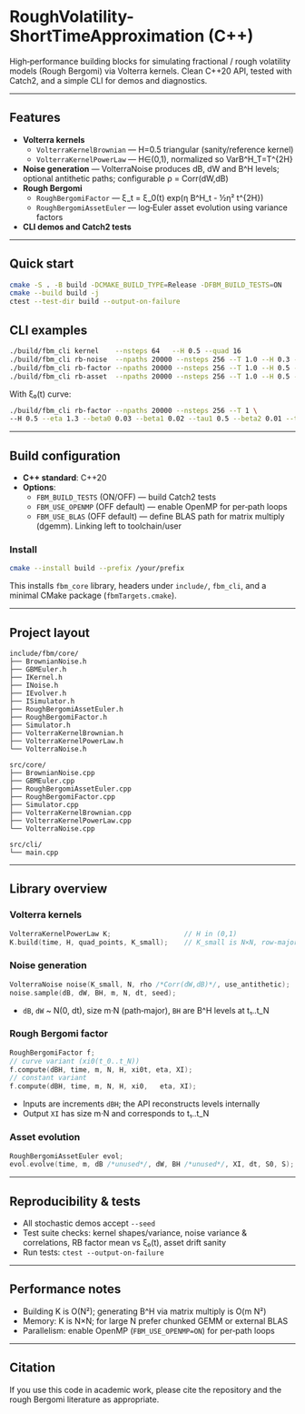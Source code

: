# RoughVolatility-ShortTimeApproximation (C++)

High‑performance building blocks for simulating fractional / rough volatility models (Rough Bergomi) via Volterra kernels. Clean C++20 API, tested with Catch2, and a simple CLI for demos and diagnostics.

---

## Features

- **Volterra kernels**
  - `VolterraKernelBrownian` — H=0.5 triangular (sanity/reference kernel)
  - `VolterraKernelPowerLaw` — H∈(0,1), normalized so VarB^H_T=T^{2H}
- **Noise generation** — VolterraNoise produces dB, dW and B^H levels; optional antithetic paths; configurable ρ = Corr(dW,dB)
- **Rough Bergomi**
  - `RoughBergomiFactor` — ξ_t = ξ_0(t) exp(η B^H_t - ½η² t^{2H})
  - `RoughBergomiAssetEuler` — log‑Euler asset evolution using variance factors
- **CLI demos and Catch2 tests**

---

## Quick start

```bash
cmake -S . -B build -DCMAKE_BUILD_TYPE=Release -DFBM_BUILD_TESTS=ON
cmake --build build -j
ctest --test-dir build --output-on-failure
```

## CLI examples

```bash
./build/fbm_cli kernel    --nsteps 64   --H 0.5 --quad 16
./build/fbm_cli rb-noise  --npaths 20000 --nsteps 256 --T 1.0 --H 0.3 --seed 7
./build/fbm_cli rb-factor --npaths 20000 --nsteps 256 --T 1.0 --H 0.5 --eta 1.5 --xi0 0.04 --seed 7
./build/fbm_cli rb-asset  --npaths 20000 --nsteps 256 --T 1.0 --H 0.5 --eta 1.5 --xi0 0.04 --S0 100 --seed 7
```

With ξ₀(t) curve:

```bash
./build/fbm_cli rb-factor --npaths 20000 --nsteps 256 --T 1 \
--H 0.5 --eta 1.3 --beta0 0.03 --beta1 0.02 --tau1 0.5 --beta2 0.01 --tau2 1.5
```

---

## Build configuration

- **C++ standard**: C++20
- **Options**:
  - `FBM_BUILD_TESTS` (ON/OFF) — build Catch2 tests
  - `FBM_USE_OPENMP` (OFF default) — enable OpenMP for per‑path loops
  - `FBM_USE_BLAS` (OFF default) — define BLAS path for matrix multiply (dgemm). Linking left to toolchain/user

### Install

```bash
cmake --install build --prefix /your/prefix
```

This installs `fbm_core` library, headers under `include/`, `fbm_cli`, and a minimal CMake package (`fbmTargets.cmake`).

---

## Project layout

```
include/fbm/core/
├── BrownianNoise.h
├── GBMEuler.h
├── IKernel.h
├── INoise.h
├── IEvolver.h
├── ISimulator.h
├── RoughBergomiAssetEuler.h
├── RoughBergomiFactor.h
├── Simulator.h
├── VolterraKernelBrownian.h
├── VolterraKernelPowerLaw.h
└── VolterraNoise.h

src/core/
├── BrownianNoise.cpp
├── GBMEuler.cpp
├── RoughBergomiAssetEuler.cpp
├── RoughBergomiFactor.cpp
├── Simulator.cpp
├── VolterraKernelBrownian.cpp
├── VolterraKernelPowerLaw.cpp
└── VolterraNoise.cpp

src/cli/
└── main.cpp
```

---

## Library overview

### Volterra kernels

```cpp
VolterraKernelPowerLaw K;                  // H in (0,1)
K.build(time, H, quad_points, K_small);    // K_small is N×N, row‑major
```

### Noise generation

```cpp
VolterraNoise noise(K_small, N, rho /*Corr(dW,dB)*/, use_antithetic);
noise.sample(dB, dW, BH, m, N, dt, seed);
```

- `dB`, `dW` ~ N(0, dt), size m·N (path‑major), `BH` are B^H levels at t₁..t_N

### Rough Bergomi factor

```cpp
RoughBergomiFactor f;
// curve variant (xi0(t_0..t_N))
f.compute(dBH, time, m, N, H, xi0t, eta, XI);
// constant variant
f.compute(dBH, time, m, N, H, xi0,   eta, XI);
```

- Inputs are increments `dBH`; the API reconstructs levels internally
- Output `XI` has size m·N and corresponds to t₁..t_N

### Asset evolution

```cpp
RoughBergomiAssetEuler evol;
evol.evolve(time, m, dB /*unused*/, dW, BH /*unused*/, XI, dt, S0, S);
```

---

## Reproducibility & tests

- All stochastic demos accept `--seed`
- Test suite checks: kernel shapes/variance, noise variance & correlations, RB factor mean vs ξ₀(t), asset drift sanity
- Run tests: `ctest --output-on-failure`

---

## Performance notes

- Building K is O(N²); generating B^H via matrix multiply is O(m N²)
- Memory: K is N×N; for large N prefer chunked GEMM or external BLAS
- Parallelism: enable OpenMP (`FBM_USE_OPENMP=ON`) for per‑path loops

---

## Citation

If you use this code in academic work, please cite the repository and the rough Bergomi literature as appropriate.